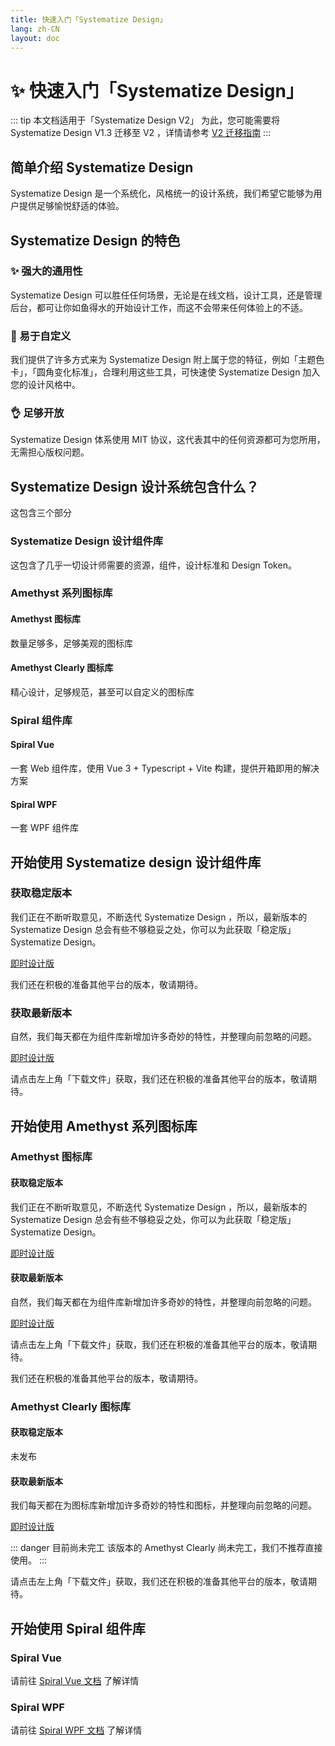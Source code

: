 ```yaml
---
title: 快速入门「Systematize Design」
lang: zh-CN
layout: doc
---
```


# ✨ 快速入门「Systematize Design」

::: tip 本文档适用于「Systematize Design V2」
为此，您可能需要将 Systematize Design V1.3 迁移至 V2 ，详情请参考 [V2 迁移指南](/design/updatetov2.md)
:::
## 简单介绍 Systematize Design
Systematize Design 是一个系统化，风格统一的设计系统，我们希望它能够为用户提供足够愉悦舒适的体验。
## Systematize Design 的特色
### ✨ 强大的通用性
Systematize Design 可以胜任任何场景，无论是在线文档，设计工具，还是管理后台，都可让你如鱼得水的开始设计工作，而这不会带来任何体验上的不适。
### 🔑 易于自定义
我们提供了许多方式来为 Systematize Design 附上属于您的特征，例如「主题色卡」，「圆角变化标准」，合理利用这些工具，可快速使 Systematize Design 加入您的设计风格中。
### 👌 足够开放
Systematize Design 体系使用 MIT 协议，这代表其中的任何资源都可为您所用，无需担心版权问题。
## Systematize Design 设计系统包含什么？
这包含三个部分
### Systematize Design 设计组件库
这包含了几乎一切设计师需要的资源，组件，设计标准和 Design Token。
### Amethyst 系列图标库
#### Amethyst 图标库
数量足够多，足够美观的图标库
#### Amethyst Clearly 图标库
精心设计，足够规范，甚至可以自定义的图标库
### Spiral 组件库
#### Spiral Vue
一套 Web 组件库，使用 Vue 3 + Typescript + Vite 构建，提供开箱即用的解决方案
#### Spiral WPF
一套 WPF 组件库
## 开始使用 Systematize design 设计组件库
### 获取稳定版本
我们正在不断听取意见，不断迭代 Systematize Design ，所以，最新版本的 Systematize Design 总会有些不够稳妥之处，你可以为此获取「稳定版」Systematize Design。

[即时设计版](https://js.design/resourceDetails?id=62468fd1337111276574f554)

我们还在积极的准备其他平台的版本，敬请期待。
### 获取最新版本
自然，我们每天都在为组件库新增加许多奇妙的特性，并整理向前忽略的问题。

[即时设计版](https://js.design/f/taEzz-?p=lA8pEnULgM)

请点击左上角「下载文件」获取，我们还在积极的准备其他平台的版本，敬请期待。
## 开始使用 Amethyst 系列图标库
### Amethyst 图标库
#### 获取稳定版本
我们正在不断听取意见，不断迭代 Systematize Design ，所以，最新版本的 Systematize Design 总会有些不够稳妥之处，你可以为此获取「稳定版」Systematize Design。

[即时设计版](https://js.design/resourceDetails?id=62468fd1337111276574f554)

#### 获取最新版本
自然，我们每天都在为组件库新增加许多奇妙的特性，并整理向前忽略的问题。

[即时设计版](https://js.design/f/taEzz-?p=lA8pEnULgM)

请点击左上角「下载文件」获取，我们还在积极的准备其他平台的版本，敬请期待。

我们还在积极的准备其他平台的版本，敬请期待。
### Amethyst Clearly 图标库
#### 获取稳定版本

未发布

#### 获取最新版本
我们每天都在为图标库新增加许多奇妙的特性和图标，并整理向前忽略的问题。

[即时设计版](https://js.design/f/Wu5kx7)

::: danger 目前尚未完工
该版本的 Amethyst Clearly 尚未完工，我们不推荐直接使用。
:::

请点击左上角「下载文件」获取，我们还在积极的准备其他平台的版本，敬请期待。

## 开始使用 Spiral 组件库
### Spiral Vue
请前往 [Spiral Vue 文档](/spiral-vue/start.md) 了解详情
### Spiral WPF
请前往 [Spiral WPF 文档](/spiral-wpf/start.md) 了解详情